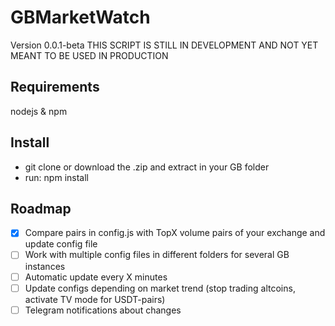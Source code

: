# GBMarketWatch
Version 0.0.1-beta
THIS SCRIPT IS STILL IN DEVELOPMENT AND NOT YET MEANT TO BE USED IN PRODUCTION

## Requirements
nodejs & npm

## Install
- git clone or download the .zip and extract in your GB folder
- run: npm install

## Roadmap
- [x] Compare pairs in config.js with TopX volume pairs of your exchange and update config file
- [ ] Work with multiple config files in different folders for several GB instances
- [ ] Automatic update every X minutes
- [ ] Update configs depending on market trend (stop trading altcoins, activate TV mode for USDT-pairs)
- [ ] Telegram notifications about changes
